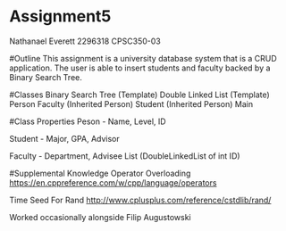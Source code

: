 # Assignment5
Nathanael Everett
2296318
CPSC350-03

#Outline
This assignment is a university database system that is a CRUD application. The user is able to insert students and faculty backed by a Binary
Search Tree.

#Classes
Binary Search Tree (Template)
Double Linked List (Template)
Person
Faculty (Inherited Person)
Student (Inherited Person)
Main

#Class Properties
Peson - Name, Level, ID

Student - Major, GPA, Advisor

Faculty - Department, Advisee List (DoubleLinkedList of int ID)

#Supplemental Knowledge
Operator Overloading
https://en.cppreference.com/w/cpp/language/operators

Time Seed For Rand
http://www.cplusplus.com/reference/cstdlib/rand/

Worked occasionally alongside Filip Augustowski
